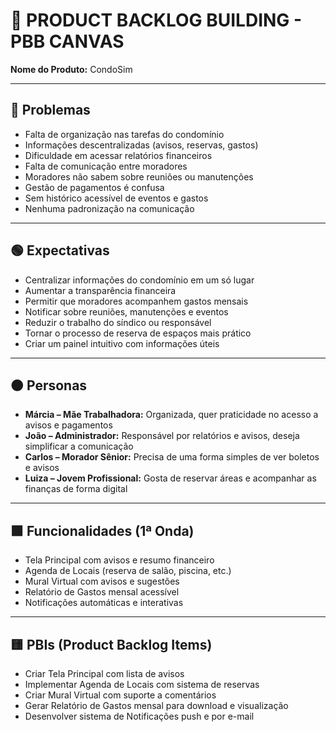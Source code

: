 # 🧩 PRODUCT BACKLOG BUILDING - PBB CANVAS  
**Nome do Produto:** CondoSim

---

## 🔴 Problemas
- Falta de organização nas tarefas do condomínio
- Informações descentralizadas (avisos, reservas, gastos)
- Dificuldade em acessar relatórios financeiros
- Falta de comunicação entre moradores
- Moradores não sabem sobre reuniões ou manutenções
- Gestão de pagamentos é confusa
- Sem histórico acessível de eventos e gastos
- Nenhuma padronização na comunicação

---

## 🟢 Expectativas
- Centralizar informações do condomínio em um só lugar
- Aumentar a transparência financeira
- Permitir que moradores acompanhem gastos mensais
- Notificar sobre reuniões, manutenções e eventos
- Reduzir o trabalho do síndico ou responsável
- Tornar o processo de reserva de espaços mais prático
- Criar um painel intuitivo com informações úteis

---

## 🟠 Personas
- **Márcia – Mãe Trabalhadora:** Organizada, quer praticidade no acesso a avisos e pagamentos
- **João – Administrador:** Responsável por relatórios e avisos, deseja simplificar a comunicação
- **Carlos – Morador Sênior:** Precisa de uma forma simples de ver boletos e avisos
- **Luiza – Jovem Profissional:** Gosta de reservar áreas e acompanhar as finanças de forma digital

---

## 🟩 Funcionalidades (1ª Onda)
- Tela Principal com avisos e resumo financeiro
- Agenda de Locais (reserva de salão, piscina, etc.)
- Mural Virtual com avisos e sugestões
- Relatório de Gastos mensal acessível
- Notificações automáticas e interativas

---

## 🟨 PBIs (Product Backlog Items)
- Criar Tela Principal com lista de avisos
- Implementar Agenda de Locais com sistema de reservas
- Criar Mural Virtual com suporte a comentários
- Gerar Relatório de Gastos mensal para download e visualização
- Desenvolver sistema de Notificações push e por e-mail




